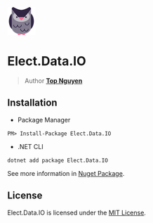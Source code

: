 ﻿![Logo](../../../Logo.png)
# Elect.Data.IO
> Author [**Top Nguyen**](http://topnguyen.net)

## Installation
- Package Manager
```
PM> Install-Package Elect.Data.IO
```
- .NET CLI
```
dotnet add package Elect.Data.IO
```

See more information in [Nuget Package](https://www.nuget.org/packages/Elect.Data.IO/).

## License
Elect.Data.IO is licensed under the [MIT License](../../../LICENSE).